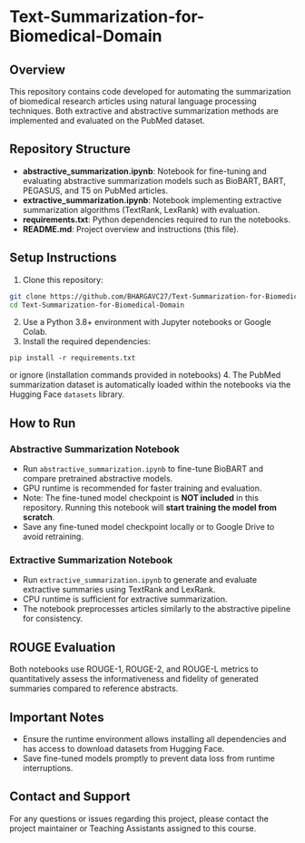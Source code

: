 # Text-Summarization-for-Biomedical-Domain


## Overview

This repository contains code developed for automating the summarization of biomedical research articles using natural language processing techniques. Both extractive and abstractive summarization methods are implemented and evaluated on the PubMed dataset.

## Repository Structure

- **abstractive_summarization.ipynb**: Notebook for fine-tuning and evaluating abstractive summarization models such as BioBART, BART, PEGASUS, and T5 on PubMed articles.
- **extractive_summarization.ipynb**: Notebook implementing extractive summarization algorithms (TextRank, LexRank) with evaluation.
- **requirements.txt**: Python dependencies required to run the notebooks.
- **README.md**: Project overview and instructions (this file).

## Setup Instructions

1. Clone this repository:   
```bash
git clone https://github.com/BHARGAVC27/Text-Summarization-for-Biomedical-Domain.git
cd Text-Summarization-for-Biomedical-Domain
```

2. Use a Python 3.8+ environment with Jupyter notebooks or Google Colab.
3. Install the required dependencies:
  ```
  pip install -r requirements.txt
  ```
or ignore (installation commands provided in notebooks)
4. The PubMed summarization dataset is automatically loaded within the notebooks via the Hugging Face `datasets` library.

## How to Run

### Abstractive Summarization Notebook

- Run `abstractive_summarization.ipynb` to fine-tune BioBART and compare pretrained abstractive models.
- GPU runtime is recommended for faster training and evaluation.
- Note: The fine-tuned model checkpoint is **NOT included** in this repository. Running this notebook will **start training the model from scratch**.
- Save any fine-tuned model checkpoint locally or to Google Drive to avoid retraining.

### Extractive Summarization Notebook

- Run `extractive_summarization.ipynb` to generate and evaluate extractive summaries using TextRank and LexRank.
- CPU runtime is sufficient for extractive summarization.
- The notebook preprocesses articles similarly to the abstractive pipeline for consistency.

## ROUGE Evaluation

Both notebooks use ROUGE-1, ROUGE-2, and ROUGE-L metrics to quantitatively assess the informativeness and fidelity of generated summaries compared to reference abstracts.

## Important Notes

- Ensure the runtime environment allows installing all dependencies and has access to download datasets from Hugging Face.
- Save fine-tuned models promptly to prevent data loss from runtime interruptions.

## Contact and Support

For any questions or issues regarding this project, please contact the project maintainer or Teaching Assistants assigned to this course.




